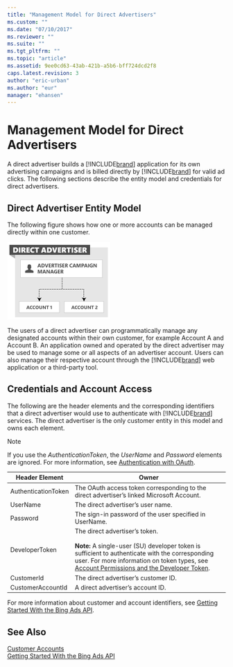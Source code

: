 ```yaml
---
title: "Management Model for Direct Advertisers"
ms.custom: ""
ms.date: "07/10/2017"
ms.reviewer: ""
ms.suite: ""
ms.tgt_pltfrm: ""
ms.topic: "article"
ms.assetid: 9ee0cd63-43ab-421b-a5b6-bff724dcd2f8
caps.latest.revision: 3
author: "eric-urban"
ms.author: "eur"
manager: "ehansen"
---
```

# Management Model for Direct Advertisers
A direct advertiser builds a [!INCLUDE[brand](../../concepts/guides/includes/brand.md)] application for its own advertising campaigns and is billed directly by [!INCLUDE[brand](../../concepts/guides/includes/brand.md)] for valid ad clicks. The following sections describe the entity model and credentials for direct advertisers.

## Direct Advertiser Entity Model
The following figure shows how one or more accounts can be managed directly within one customer.

![Management Model Direct Advertiser](../../concepts/guides/media/management-model-direct-advertiser.png "Management Model Direct Advertiser")

The users of a direct advertiser can programmatically manage any designated accounts within their own customer, for example Account A and Account B. An application owned and operated by the direct advertiser may be used to manage some or all aspects of an advertiser account. Users can also manage their respective account through the [!INCLUDE[brand](../../concepts/guides/includes/brand.md)] web application or a third-party tool.

## Credentials and Account Access
The following are the header elements and the corresponding identifiers that a direct advertiser would use to authenticate with [!INCLUDE[brand](../../concepts/guides/includes/brand.md)] services. The direct advertiser is the only customer entity in this model and owns each element.

> [!NOTE]
> If you use the *AuthenticationToken*, the *UserName* and *Password* elements are ignored. For more information, see [Authentication with OAuth](../../concepts/guides/authentication-with-oauth.md).

|Header Element|Owner|
|------------------|---------|
|AuthenticationToken|The OAuth access token corresponding to the direct advertiser’s linked Microsoft Account.|
|UserName|The direct advertiser’s user name.|
|Password|The sign-in password of the user specified in UserName.|
|DeveloperToken|The direct advertiser’s token.<br /><br />**Note:** A single-user (SU) developer token is sufficient to authenticate with the corresponding user. For more information on token types, see [Account Permissions and the Developer Token](../../concepts/guides/customer-accounts.md#accountpermissions).|
|CustomerId|The direct advertiser’s customer ID.|
|CustomerAccountId|A direct advertiser’s account ID.|
For more information about customer and account identifiers, see [Getting Started With the Bing Ads API](../../concepts/get-started/getting-started-with-the-bing-ads-api.md).

## See Also
[Customer Accounts](../../concepts/guides/customer-accounts.md)  
[Getting Started With the Bing Ads API](../../concepts/get-started/getting-started-with-the-bing-ads-api.md)  

